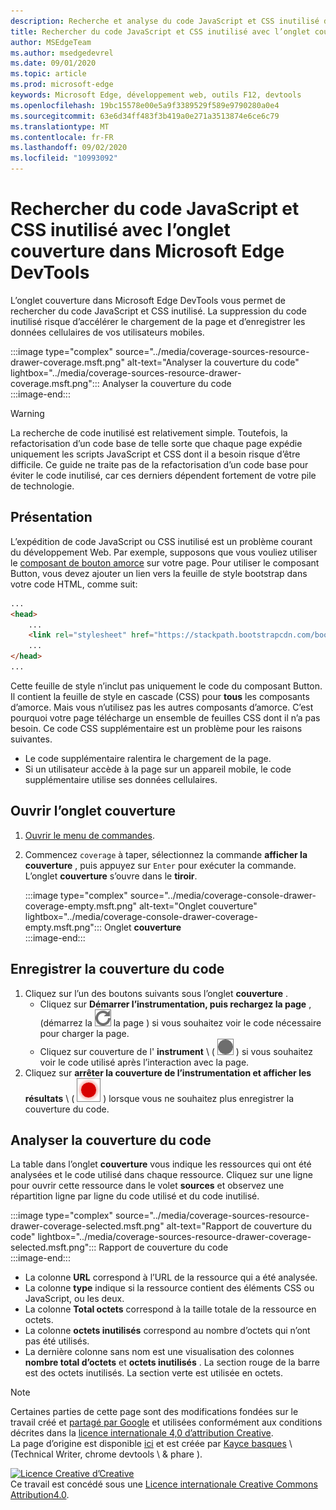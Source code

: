 ```yaml
---
description: Recherche et analyse du code JavaScript et CSS inutilisé dans Microsoft Edge DevTools.
title: Rechercher du code JavaScript et CSS inutilisé avec l’onglet couverture dans Microsoft Edge DevTools
author: MSEdgeTeam
ms.author: msedgedevrel
ms.date: 09/01/2020
ms.topic: article
ms.prod: microsoft-edge
keywords: Microsoft Edge, développement web, outils F12, devtools
ms.openlocfilehash: 19bc15578e00e5a9f3389529f589e9790280a0e4
ms.sourcegitcommit: 63e6d34ff483f3b419a0e271a3513874e6ce6c79
ms.translationtype: MT
ms.contentlocale: fr-FR
ms.lasthandoff: 09/02/2020
ms.locfileid: "10993092"
---
```

<!-- Copyright Kayce Basques 

   Licensed under the Apache License, Version 2.0 (the "License");
   you may not use this file except in compliance with the License.
   You may obtain a copy of the License at

       https://www.apache.org/licenses/LICENSE-2.0

   Unless required by applicable law or agreed to in writing, software
   distributed under the License is distributed on an "AS IS" BASIS,
   WITHOUT WARRANTIES OR CONDITIONS OF ANY KIND, either express or implied.
   See the License for the specific language governing permissions and
   limitations under the License.  -->





# Rechercher du code JavaScript et CSS inutilisé avec l’onglet couverture dans Microsoft Edge DevTools   



L’onglet couverture dans Microsoft Edge DevTools vous permet de rechercher du code JavaScript et CSS inutilisé.  La suppression du code inutilisé risque d’accélérer le chargement de la page et d’enregistrer les données cellulaires de vos utilisateurs mobiles.  

:::image type="complex" source="../media/coverage-sources-resource-drawer-coverage.msft.png" alt-text="Analyser la couverture du code" lightbox="../media/coverage-sources-resource-drawer-coverage.msft.png":::
   Analyser la couverture du code  
:::image-end:::  

> [!WARNING]
> La recherche de code inutilisé est relativement simple.  Toutefois, la refactorisation d’un code base de telle sorte que chaque page expédie uniquement les scripts JavaScript et CSS dont il a besoin risque d’être difficile.  Ce guide ne traite pas de la refactorisation d’un code base pour éviter le code inutilisé, car ces derniers dépendent fortement de votre pile de technologie.  

## Présentation   

L’expédition de code JavaScript ou CSS inutilisé est un problème courant du développement Web.  Par exemple, supposons que vous vouliez utiliser le [composant de bouton amorce][BootstrapButtons] sur votre page.  Pour utiliser le composant Button, vous devez ajouter un lien vers la feuille de style bootstrap dans votre code HTML, comme suit:  

```html
...
<head>
    ...
    <link rel="stylesheet" href="https://stackpath.bootstrapcdn.com/bootstrap/4.3.1/css/bootstrap.min.css" integrity="sha384-ggOyR0iXCbMQv3Xipma34MD+dH/1fQ784/j6cY/iJTQUOhcWr7x9JvoRxT2MZw1T" crossorigin="anonymous">
    ...
</head>
...
```  

Cette feuille de style n’inclut pas uniquement le code du composant Button.  Il contient la feuille de style en cascade (CSS) pour **tous** les composants d’amorce.  Mais vous n’utilisez pas les autres composants d’amorce.  C’est pourquoi votre page télécharge un ensemble de feuilles CSS dont il n’a pas besoin.  Ce code CSS supplémentaire est un problème pour les raisons suivantes.  

*   Le code supplémentaire ralentira le chargement de la page.  <!--See [Render-Blocking CSS][render].  -->  
*   Si un utilisateur accède à la page sur un appareil mobile, le code supplémentaire utilise ses données cellulaires.  
    
<!--[render]: /web/fundamentals/performance/critical-rendering-path/render-blocking-css  -->  

## Ouvrir l’onglet couverture   

1.  [Ouvrir le menu de commandes][DevToolsCommandMenu].  
1.  Commencez `coverage` à taper, sélectionnez la commande **afficher la couverture** , puis appuyez sur `Enter` pour exécuter la commande.  L’onglet **couverture** s’ouvre dans le **tiroir**.  

    :::image type="complex" source="../media/coverage-console-drawer-coverage-empty.msft.png" alt-text="Onglet couverture" lightbox="../media/coverage-console-drawer-coverage-empty.msft.png":::
       Onglet **couverture**  
    :::image-end:::  
    
## Enregistrer la couverture du code   

1.  Cliquez sur l’un des boutons suivants sous l’onglet **couverture** .  
    *   Cliquez sur **Démarrer l’instrumentation, puis rechargez la page** , (démarrez la ![ couverture d’instrumentation et rechargez ][ImageReloadIcon] la page \) si vous souhaitez voir le code nécessaire pour charger la page.  
    *   Cliquez sur couverture de l' **instrument** \ ( ![ couverture de l’instrument ][ImageRecordIcon] \) si vous souhaitez voir le code utilisé après l’interaction avec la page.  
1.  Cliquez sur **arrêter la couverture de l’instrumentation et afficher les résultats** \ ( ![ arrêter l’instrumentation et afficher les résultats ][ImageStopIcon] \) lorsque vous ne souhaitez plus enregistrer la couverture du code.  
    
## Analyser la couverture du code   

La table dans l’onglet **couverture** vous indique les ressources qui ont été analysées et le code utilisé dans chaque ressource.  Cliquez sur une ligne pour ouvrir cette ressource dans le volet **sources** et observez une répartition ligne par ligne du code utilisé et du code inutilisé.  

:::image type="complex" source="../media/coverage-sources-resource-drawer-coverage-selected.msft.png" alt-text="Rapport de couverture du code" lightbox="../media/coverage-sources-resource-drawer-coverage-selected.msft.png":::
   Rapport de couverture du code  
:::image-end:::  

*   La colonne **URL** correspond à l’URL de la ressource qui a été analysée.  
*   La colonne **type** indique si la ressource contient des éléments CSS ou JavaScript, ou les deux.  
*   La colonne **Total octets** correspond à la taille totale de la ressource en octets.  
*   La colonne **octets inutilisés** correspond au nombre d’octets qui n’ont pas été utilisés.  
*   La dernière colonne sans nom est une visualisation des colonnes **nombre total d’octets** et **octets inutilisés** .  La section rouge de la barre est des octets inutilisés.  La section verte est utilisée en octets.  
    
<!--  
 


-->  

<!-- image links -->  

[ImageReloadIcon]: ../media/reload-icon.msft.png  
[ImageRecordIcon]: ../media/record-icon.msft.png  
[ImageStopIcon]: ../media/stop-icon.msft.png  

<!-- links -->  

[DevToolsCommandMenu]: ../command-menu/index.md "Exécuter des commandes à l’aide du menu de commandes de Microsoft Edge DevTools | Documents Microsoft"  

[BootstrapButtons]: https://getbootstrap.com/docs/4.3/components/buttons "Boutons-démarrage"  

> [!NOTE]
> Certaines parties de cette page sont des modifications fondées sur le travail créé et [partagé par Google][GoogleSitePolicies] et utilisées conformément aux conditions décrites dans la [licence internationale 4,0 d’attribution Creative][CCA4IL].  
> La page d’origine est disponible [ici](https://developers.google.com/web/tools/chrome-devtools/coverage/index) et est créée par [Kayce basques][KayceBasques] \ (Technical Writer, chrome devtools \ & phare \).  

[![Licence Creative d’Creative][CCby4Image]][CCA4IL]  
Ce travail est concédé sous une [Licence internationale Creative Commons Attribution4.0][CCA4IL].  

[CCA4IL]: https://creativecommons.org/licenses/by/4.0  
[CCby4Image]: https://i.creativecommons.org/l/by/4.0/88x31.png  
[GoogleSitePolicies]: https://developers.google.com/terms/site-policies  
[KayceBasques]: https://developers.google.com/web/resources/contributors/kaycebasques  
